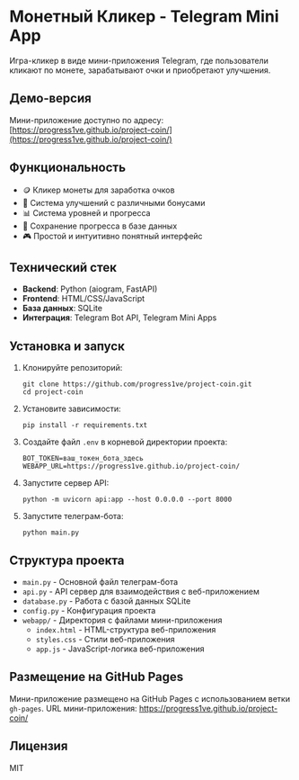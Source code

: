 # Монетный Кликер - Telegram Mini App

Игра-кликер в виде мини-приложения Telegram, где пользователи кликают по монете, зарабатывают очки и приобретают улучшения.

## Демо-версия

Мини-приложение доступно по адресу: [https://progress1ve.github.io/project-coin/](https://progress1ve.github.io/project-coin/)

## Функциональность

- 🪙 Кликер монеты для заработка очков
- 💎 Система улучшений с различными бонусами
- 📊 Система уровней и прогресса
- 🔄 Сохранение прогресса в базе данных
- 🎮 Простой и интуитивно понятный интерфейс

## Технический стек

- **Backend**: Python (aiogram, FastAPI)
- **Frontend**: HTML/CSS/JavaScript
- **База данных**: SQLite
- **Интеграция**: Telegram Bot API, Telegram Mini Apps

## Установка и запуск

1. Клонируйте репозиторий:

   ```
   git clone https://github.com/progress1ve/project-coin.git
   cd project-coin
   ```

2. Установите зависимости:

   ```
   pip install -r requirements.txt
   ```

3. Создайте файл `.env` в корневой директории проекта:

   ```
   BOT_TOKEN=ваш_токен_бота_здесь
   WEBAPP_URL=https://progress1ve.github.io/project-coin/
   ```

4. Запустите сервер API:

   ```
   python -m uvicorn api:app --host 0.0.0.0 --port 8000
   ```

5. Запустите телеграм-бота:
   ```
   python main.py
   ```

## Структура проекта

- `main.py` - Основной файл телеграм-бота
- `api.py` - API сервер для взаимодействия с веб-приложением
- `database.py` - Работа с базой данных SQLite
- `config.py` - Конфигурация проекта
- `webapp/` - Директория с файлами мини-приложения
  - `index.html` - HTML-структура веб-приложения
  - `styles.css` - Стили веб-приложения
  - `app.js` - JavaScript-логика веб-приложения

## Размещение на GitHub Pages

Мини-приложение размещено на GitHub Pages с использованием ветки `gh-pages`.
URL мини-приложения: https://progress1ve.github.io/project-coin/

## Лицензия

MIT
